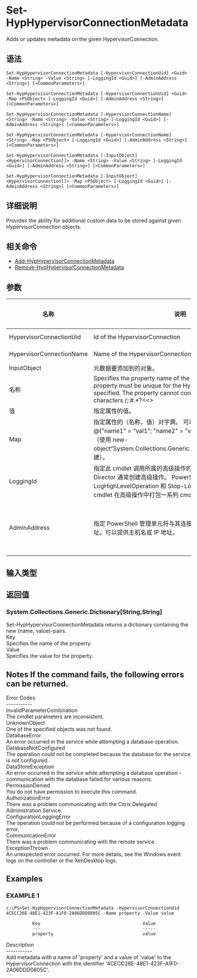 # Set-HypHypervisorConnectionMetadata

Adds or updates metadata on the given HypervisorConnection.

## 语法

    Set-HypHypervisorConnectionMetadata [-HypervisorConnectionUid] <Guid> -Name <String> -Value <String> [-LoggingId <Guid>] [-AdminAddress <String>] [<CommonParameters>]
    
    Set-HypHypervisorConnectionMetadata [-HypervisorConnectionUid] <Guid> -Map <PSObject> [-LoggingId <Guid>] [-AdminAddress <String>] [<CommonParameters>]
    
    Set-HypHypervisorConnectionMetadata [-HypervisorConnectionName] <String> -Name <String> -Value <String> [-LoggingId <Guid>] [-AdminAddress <String>] [<CommonParameters>]
    
    Set-HypHypervisorConnectionMetadata [-HypervisorConnectionName] <String> -Map <PSObject> [-LoggingId <Guid>] [-AdminAddress <String>] [<CommonParameters>]
    
    Set-HypHypervisorConnectionMetadata [-InputObject] <HypervisorConnection[]> -Name <String> -Value <String> [-LoggingId <Guid>] [-AdminAddress <String>] [<CommonParameters>]
    
    Set-HypHypervisorConnectionMetadata [-InputObject] <HypervisorConnection[]> -Map <PSObject> [-LoggingId <Guid>] [-AdminAddress <String>] [<CommonParameters>]
    

## 详细说明

Provides the ability for additional custom data to be stored against given HypervisorConnection objects.

## 相关命令

- [Add-HypHypervisorConnectionMetadata](Add-HypHypervisorConnectionMetadata.html)
- [Remove-HypHypervisorConnectionMetadata](Remove-HypHypervisorConnectionMetadata.html)

## 参数

| 名称                       | 说明                                                                                                                                                                                                    | 是否必需？  | 管道输入                           | 默认值                                   |
| ------------------------ | ----------------------------------------------------------------------------------------------------------------------------------------------------------------------------------------------------- | ------ | ------------------------------ | ------------------------------------- |
| HypervisorConnectionUid  | Id of the HypervisorConnection                                                                                                                                                                        | true   | true (ByValue, ByPropertyName) |                                       |
| HypervisorConnectionName | Name of the HypervisorConnection                                                                                                                                                                      | true   | true (ByValue, ByPropertyName) |                                       |
| InputObject              | 元数据要添加到的对象。                                                                                                                                                                                           | true   | true (ByValue)                 |                                       |
| 名称                       | Specifies the property name of the metadata to be added. The property must be unique for the HypervisorConnection specified. The property cannot contain any of the following characters \/;:#.*?=<> | []()"' | true                           | false |                               |
| 值                        | 指定属性的值。                                                                                                                                                                                               | true   | false                          |                                       |
| Map                      | 指定属性的（名称，值）对字典。 可以是哈希表（使用 @{"name1" = "val1"; "name2" = "val2"} 创建）或字符串字典（使用 new-object“System.Collections.Generic.Dictionary[String,String]”创建）。                                                     | true   | true (ByValue)                 |                                       |
| LoggingId                | 指定此 cmdlet 调用所属的高级操作的标识符。 Citrix Studio 和 Director 通常创建高级操作。 PowerShell 脚本也可以借助 Start-LogHighLevelOperation 和 Stop-LogHighLevelOperation cmdlet 在高级操作中打包一系列 cmdlet 调用。                                | false  | false                          |                                       |
| AdminAddress             | 指定 PowerShell 管理单元将与其连接的 XenDesktop 控制器的地址。可以提供主机名或 IP 地址。                                                                                                                                            | false  | false                          | Localhost。一旦有 cmdlet 提供了某个值，此值将变为默认值。 |

## 输入类型

### 

## 返回值

### System.Collections.Generic.Dictionary[String,String]  
Set-HypHypervisorConnectionMetadata returns a dictionary containing the new (name, value)-pairs.  
Key <string>  
Specifies the name of the property.  
Value <string>  
Specifies the value for the property.

## Notes If the command fails, the following errors can be returned.  
Error Codes  
\---\---\-----  
InvalidParameterCombination  
The cmdlet parameters are inconsistent.  
UnknownObject  
One of the specified objects was not found.  
DatabaseError  
An error occurred in the service while attempting a database operation.  
DatabaseNotConfigured  
The operation could not be completed because the database for the service is not configured.  
DataStoreException  
An error occurred in the service while attempting a database operation - communication with the database failed for various reasons.  
PermissionDenied  
You do not have permission to execute this command.  
AuthorizationError  
There was a problem communicating with the Citrix Delegated Administration Service.  
ConfigurationLoggingError  
The operation could not be performed because of a configuration logging error.  
CommunicationError  
There was a problem communicating with the remote service.  
ExceptionThrown  
An unexpected error occurred. For more details, see the Windows event logs on the controller or the XenDesktop logs.

## Examples

### EXAMPLE 1

    c:\PS>Set-HypHypervisorConnectionMetadata -HypervisorConnectionUid 4CECC26E-48E1-423F-A1F0-2A06DDD0805C -Name property -Value value
    
              Key                                       Value
              ---                                       -----
              property                                  value
    

Description  
\---\---\-----  
Add metadata with a name of 'property' and a value of 'value' to the HypervisorConnection with the identifier '4CECC26E-48E1-423F-A1F0-2A06DDD0805C'.
